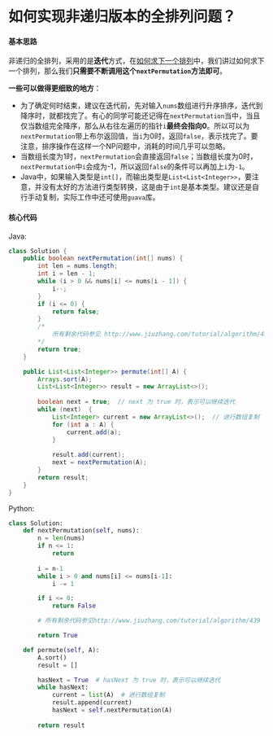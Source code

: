 # 如何实现非递归版本的全排列问题？

#### 基本思路

非递归的全排列，采用的是**迭代**方式，在[如何求下一个排列](http://www.jiuzhang.com/tutorial/algorithm/439)中，我们讲过如何求下一个排列，那么我们**只需要不断调用这个`nextPermutation`方法即可**。

**一些可以做得更细致的地方**：

* 为了确定何时结束，建议在迭代前，先对输入`nums`数组进行升序排序，迭代到降序时，就都找完了。有心的同学可能还记得在`nextPermutation`当中，当且仅当数组完全降序，那么从右往左遍历的指针`i`**最终会指向0**。所以可以为`nextPermutation`带上布尔返回值，当`i`为0时，返回`false`，表示找完了。要注意，排序操作在这样一个NP问题中，消耗的时间几乎可以忽略。
* 当数组长度为1时，`nextPermutation`会直接返回`false`；当数组长度为0时，`nextPermutation`中`i`会成为-1，所以返回`false`的条件可以再加上`i`为`-1`。
* Java中，如果输入类型是`int[]`，而输出类型是`List<List<Integer>>`，要注意，并没有太好的方法进行类型转换，这是由于`int`是基本类型。建议还是自行手动复制，实际工作中还可使用`guava`库。

#### 核心代码

Java:

```java
class Solution {
    public boolean nextPermutation(int[] nums) {
        int len = nums.length;
        int i = len - 1;
        while (i > 0 && nums[i] <= nums[i - 1]) {
            i--;
        }
        if (i <= 0) {
            return false;
        }
        /* 
            所有剩余代码参见 http://www.jiuzhang.com/tutorial/algorithm/439
        */
        return true;
    }

    public List<List<Integer>> permute(int[] A) {
        Arrays.sort(A);
        List<List<Integer>> result = new ArrayList<>();
        
        boolean next = true;  // next 为 true 时，表示可以继续迭代
        while (next)  {
            List<Integer> current = new ArrayList<>();  // 进行数组复制
            for (int a : A) {
                current.add(a);
            }
            
            result.add(current);
            next = nextPermutation(A);
        }
        return result;
    }
}
```

Python:

```python
class Solution:
    def nextPermutation(self, nums):
        n = len(nums)
        if n <= 1:
            return
        
        i = n-1
        while i > 0 and nums[i] <= nums[i-1]:
            i -= 1

        if i <= 0:
            return False

        # 所有剩余代码参见http://www.jiuzhang.com/tutorial/algorithm/439

        return True

    def permute(self, A):
        A.sort()
        result = []

        hasNext = True  # hasNext 为 true 时，表示可以继续迭代
        while hasNext:
            current = list(A)  # 进行数组复制
            result.append(current)
            hasNext = self.nextPermutation(A)
        
        return result
```
